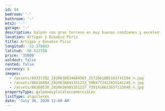 ```yaml
---
id: 94
bedroom: '-'
bathroom: '-'
mts2: '-'
garage: '-'
description: Galpón con gran terreno en muy buenas condiones y excelente punto
location: Artigas y Eusebio Piriz
title: Artigas y Eusebio Piriz
longitud: -33.378843
latitud: -56.522358
price: '35000'
soldout: false
rented: false
currency: $
images:
  - /assets/89337392_2820636834684567_2572661805163741184_n.jpg
  - /assets/88416884_2820636841351233_5984772412825141248_n.jpg
  - /assets/88268530_2820636901351227_7391416623657123840_n.jpg
propertyType: galponesylocalescomerciales
listType: alquileres
date: 'July 30, 2020 12:00 AM'
---
```


